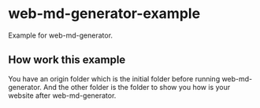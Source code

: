 web-md-generator-example
========================

Example for web-md-generator.

How work this example
---------------------
You have an origin folder which is the initial folder before running web-md-generator.
And the other folder is the folder to show you how is your website after web-md-generator.
